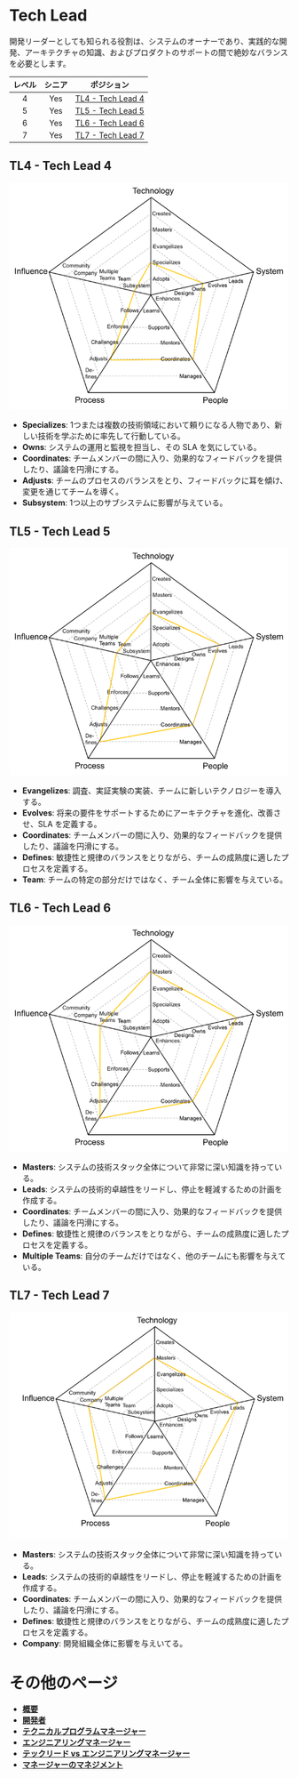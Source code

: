 # Tech Lead

開発リーダーとしても知られる役割は、システムのオーナーであり、実践的な開発、アーキテクチャの知識、およびプロダクトのサポートの間で絶妙なバランスを必要とします。

| レベル | シニア | ポジション |
| :---: | :---: | :---: |
| 4 | Yes | [TL4 - Tech Lead 4](#tl4---tech-lead-4) |
| 5 | Yes | [TL5 - Tech Lead 5](#tl5---tech-lead-5) |
| 6 | Yes | [TL6 - Tech Lead 6](#tl6---tech-lead-6) |
| 7 | Yes | [TL7 - Tech Lead 7](#tl7---tech-lead-7) |


## TL4 - Tech Lead 4

<picture>
  <source media="(prefers-color-scheme: dark)" srcset="/charts/techlead-4-dark.png">
  <source media="(prefers-color-scheme: light)" srcset="/charts/techlead-4.png">
  <img alt="Tech Lead 4" src="/charts/techlead-4.png">
</picture>

* **Specializes**: 1つまたは複数の技術領域において頼りになる人物であり、新しい技術を学ぶために率先して行動している。
* **Owns**: システムの運用と監視を担当し、その SLA を気にしている。
* **Coordinates**: チームメンバーの間に入り、効果的なフィードバックを提供したり、議論を円滑にする。
* **Adjusts**: チームのプロセスのバランスをとり、フィードバックに耳を傾け、変更を通じてチームを導く。
* **Subsystem**: 1つ以上のサブシステムに影響が与えている。

## TL5 - Tech Lead 5

<picture>
  <source media="(prefers-color-scheme: dark)" srcset="/charts/techlead-5-dark.png">
  <source media="(prefers-color-scheme: light)" srcset="/charts/techlead-5.png">
  <img alt="Tech Lead 5" src="/charts/techlead-5.png">
</picture>

* **Evangelizes**: 調査、実証実験の実装、チームに新しいテクノロジーを導入する。
* **Evolves**: 将来の要件をサポートするためにアーキテクチャを進化、改善させ、SLA を定義する。
* **Coordinates**: チームメンバーの間に入り、効果的なフィードバックを提供したり、議論を円滑にする。
* **Defines**: 敏捷性と規律のバランスをとりながら、チームの成熟度に適したプロセスを定義する。
* **Team**: チームの特定の部分だけではなく、チーム全体に影響を与えている。

## TL6 - Tech Lead 6

<picture>
  <source media="(prefers-color-scheme: dark)" srcset="/charts/techlead-6-dark.png">
  <source media="(prefers-color-scheme: light)" srcset="/charts/techlead-6.png">
  <img alt="Tech Lead 6" src="/charts/techlead-6.png">
</picture>

* **Masters**: システムの技術スタック全体について非常に深い知識を持っている。
* **Leads**: システムの技術的卓越性をリードし、停止を軽減するための計画を作成する。
* **Coordinates**: チームメンバーの間に入り、効果的なフィードバックを提供したり、議論を円滑にする。
* **Defines**: 敏捷性と規律のバランスをとりながら、チームの成熟度に適したプロセスを定義する。
* **Multiple Teams**: 自分のチームだけではなく、他のチームにも影響を与えている。

## TL7 - Tech Lead 7

<picture>
  <source media="(prefers-color-scheme: dark)" srcset="/charts/techlead-7-dark.png">
  <source media="(prefers-color-scheme: light)" srcset="/charts/techlead-7.png">
  <img alt="Tech Lead 7" src="/charts/techlead-7.png">
</picture>

* **Masters**: システムの技術スタック全体について非常に深い知識を持っている。
* **Leads**: システムの技術的卓越性をリードし、停止を軽減するための計画を作成する。
* **Coordinates**: チームメンバーの間に入り、効果的なフィードバックを提供したり、議論を円滑にする。
* **Defines**: 敏捷性と規律のバランスをとりながら、チームの成熟度に適したプロセスを定義する。
* **Company**: 開発組織全体に影響を与えいてる。

# その他のページ

* [**概要**](README.md)
* [**開発者**](Developer.md)
* [**テクニカルプログラムマネージャー**](TechnicalProgramManager.md)
* [**エンジニアリングマネージャー**](EngineeringManager.md)
* [**テックリード vs エンジニアリングマネージャー**](TechLead-EngineeringManager.md)
* [**マネージャーのマネジメント**](Managing-Managers.md)
